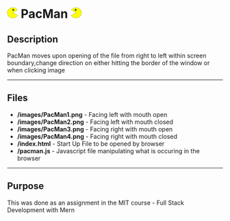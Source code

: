 # [<img src="images/PacMan1.png" height="25px" width="25px"/>](PacManFront) PacMan [<img src="images/PacMan3.png" height="25px" width="25px"/>](PacManBack)

## Description 

PacMan moves upon opening of the file from right to left within screen boundary,change direction on either hitting the border of the window or when clicking image 

---------

## Files 
- **/images/PacMan1.png** - Facing left with mouth open 
- **/images/PacMan2.png** - Facing left with mouth closed 
- **/images/PacMan3.png** - Facing right with mouth open 
- **/images/PacMan4.png** - Facing right with mouth closed 
- **/index.html** - Start Up File to be opened by browser 
- **/pacman.js** - Javascript file manipulating what is occuring in the browser 

---------

## Purpose 

This was done as an assignment in the MIT course - Full Stack Development with Mern
